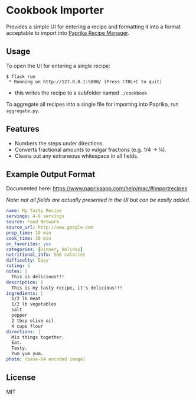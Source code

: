 # Cookbook Importer

Provides a simple UI for entering a recipe and formatting it into a format acceptable to import into [Paprika Recipe Manager](https://www.paprikaapp.com).

## Usage

To open the UI for entering a single recipe:

```
$ flask run
 * Running on http://127.0.0.1:5000/ (Press CTRL+C to quit)
```

- this writes the recipe to a subfolder named `./cookbook`

To aggregate all recipes into a single file for importing into Paprika, run `aggregate.py`.

## Features

* Numbers the steps under directions.
* Converts fractional amounts to vulgar fractions (e.g. 1/4 -> ¼).
* Cleans out any extraneous whitespace in all fields.

## Example Output Format

Documented here: https://www.paprikaapp.com/help/mac/#importrecipes

_Note: not all fields are actually presented in the UI but can be easily added._

```yaml
name: My Tasty Recipe
servings: 4-6 servings
source: Food Network
source_url: http://www.google.com
prep_time: 10 min
cook_time: 30 min
on_favorites: yes
categories: [Dinner, Holiday]
nutritional_info: 500 calories
difficulty: Easy
rating: 5
notes: |
  This is delicious!!!
description: |
  This is my tasty recipe, it's delicious!!!
ingredients: |
  1/2 lb meat
  1/2 lb vegetables
  salt
  pepper
  2 tbsp olive oil
  4 cups flour
directions: |
  Mix things together.
  Eat.
  Tasty.
  Yum yum yum.
photo: (base-64 encoded image)
```

## License

MIT
